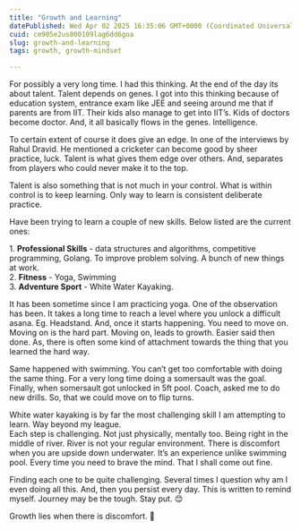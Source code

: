 ```yaml
---
title: "Growth and Learning"
datePublished: Wed Apr 02 2025 16:35:06 GMT+0000 (Coordinated Universal Time)
cuid: cm905e2us000109lag6dd6goa
slug: growth-and-learning
tags: growth, growth-mindset

---
```


For possibly a very long time. I had this thinking. At the end of the day its about talent. Talent depends on genes. I got into this thinking because of education system, entrance exam like JEE and seeing around me that if parents are from IIT. Their kids also manage to get into IIT’s. Kids of doctors become doctor. And, it all basically flows in the genes. Intelligence.

To certain extent of course it does give an edge. In one of the interviews by Rahul Dravid. He mentioned a cricketer can become good by sheer practice, luck. Talent is what gives them edge over others. And, separates from players who could never make it to the top.

Talent is also something that is not much in your control. What is within control is to keep learning. Only way to learn is consistent deliberate practice.

Have been trying to learn a couple of new skills. Below listed are the current ones:

1\. **Professional Skills** - data structures and algorithms, competitive programming, Golang. To improve problem solving. A bunch of new things at work.  
2\. **Fitness** - Yoga, Swimming  
3\. **Adventure Sport** - White Water Kayaking.

It has been sometime since I am practicing yoga. One of the observation has been. It takes a long time to reach a level where you unlock a difficult asana. Eg. Headstand. And, once it starts happening. You need to move on. Moving on is the hard part. Moving on, leads to growth. Easier said then done. As, there is often some kind of attachment towards the thing that you learned the hard way.

Same happened with swimming. You can’t get too comfortable with doing the same thing. For a very long time doing a somersault was the goal. Finally, when somersault got unlocked in 5ft pool. Coach, asked me to do new drills. So, that we could move on to flip turns.

White water kayaking is by far the most challenging skill I am attempting to learn. Way beyond my league.  
Each step is challenging. Not just physically, mentally too. Being right in the middle of river. River is not your regular environment. There is discomfort when you are upside down underwater. It’s an experience unlike swimming pool. Every time you need to brave the mind. That I shall come out fine.

Finding each one to be quite challenging. Several times I question why am I even doing all this. And, then you persist every day. This is written to remind myself. Journey may be the tough. Stay put. 😊

Growth lies when there is discomfort. 🐢